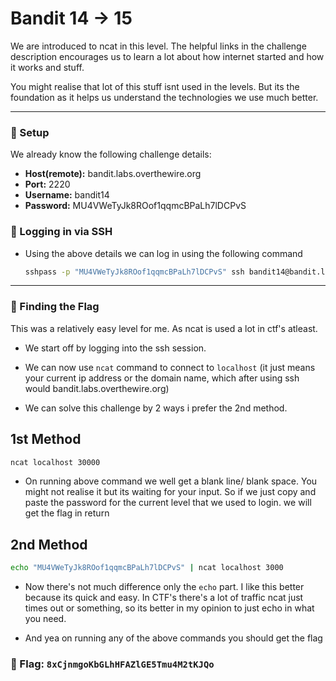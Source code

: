 # Bandit 14 -> 15

We are introduced to ncat in this level. The helpful links in the challenge description encourages us to learn a lot about how internet started and how it works and stuff.

You might realise that lot of this stuff isnt used in the levels. But its the foundation as it helps us understand the technologies we use much better.

--- 

### 🔧 Setup
We already know the following challenge details:
- **Host(remote):** bandit.labs.overthewire.org
- **Port:** 2220
- **Username:** bandit14
- **Password:** MU4VWeTyJk8ROof1qqmcBPaLh7lDCPvS

### 🔑 Logging in via SSH

- Using the above details we can log in using the following command
    ```bash
    sshpass -p "MU4VWeTyJk8ROof1qqmcBPaLh7lDCPvS" ssh bandit14@bandit.labs.overthewire.org -p 2220
    ```

---

### 🎯 Finding the Flag

This was a relatively easy level for me. As ncat is used a lot in ctf's atleast.

- We start off by logging into the ssh session.

- We can now use `ncat` command to connect to `localhost` (it just means your current ip address or the domain name, which after using ssh would bandit.labs.overthewire.org)

- We can solve this challenge by 2 ways i prefer the 2nd method.

## 1st Method
```bash
ncat localhost 30000
```

- On running above command we well get a blank line/ blank space. You might not realise it but its waiting for your input. So if we just copy and paste the password for the current level that we used to login. we will get the flag in return

## 2nd Method
```bash
echo "MU4VWeTyJk8ROof1qqmcBPaLh7lDCPvS" | ncat localhost 3000
```

- Now there's not much difference only the `echo` part. I like this better because its quick and easy. In CTF's there's a lot of traffic ncat just times out or something, so its better in my opinion to just echo in what you need. 

- And yea on running any of the above commands you should get the flag

### 🏁 Flag: `8xCjnmgoKbGLhHFAZlGE5Tmu4M2tKJQo`
